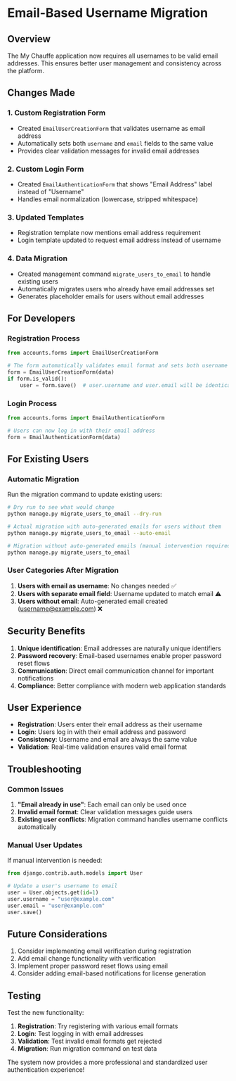 # Email-Based Username Migration

## Overview

The My Chauffe application now requires all usernames to be valid email addresses. This ensures better user management and consistency across the platform.

## Changes Made

### 1. Custom Registration Form
- Created `EmailUserCreationForm` that validates username as email address
- Automatically sets both `username` and `email` fields to the same value
- Provides clear validation messages for invalid email addresses

### 2. Custom Login Form  
- Created `EmailAuthenticationForm` that shows "Email Address" label instead of "Username"
- Handles email normalization (lowercase, stripped whitespace)

### 3. Updated Templates
- Registration template now mentions email address requirement
- Login template updated to request email address instead of username

### 4. Data Migration
- Created management command `migrate_users_to_email` to handle existing users
- Automatically migrates users who already have email addresses set
- Generates placeholder emails for users without email addresses

## For Developers

### Registration Process
```python
from accounts.forms import EmailUserCreationForm

# The form automatically validates email format and sets both username and email
form = EmailUserCreationForm(data)
if form.is_valid():
    user = form.save()  # user.username and user.email will be identical
```

### Login Process  
```python
from accounts.forms import EmailAuthenticationForm

# Users can now log in with their email address
form = EmailAuthenticationForm(data)
```

## For Existing Users

### Automatic Migration
Run the migration command to update existing users:

```bash
# Dry run to see what would change
python manage.py migrate_users_to_email --dry-run

# Actual migration with auto-generated emails for users without them
python manage.py migrate_users_to_email --auto-email

# Migration without auto-generated emails (manual intervention required)
python manage.py migrate_users_to_email
```

### User Categories After Migration
1. **Users with email as username**: No changes needed ✅
2. **Users with separate email field**: Username updated to match email ⚠️ 
3. **Users without email**: Auto-generated email created (username@example.com) ❌

## Security Benefits

1. **Unique identification**: Email addresses are naturally unique identifiers
2. **Password recovery**: Email-based usernames enable proper password reset flows
3. **Communication**: Direct email communication channel for important notifications
4. **Compliance**: Better compliance with modern web application standards

## User Experience

- **Registration**: Users enter their email address as their username
- **Login**: Users log in with their email address and password
- **Consistency**: Username and email are always the same value
- **Validation**: Real-time validation ensures valid email format

## Troubleshooting

### Common Issues

1. **"Email already in use"**: Each email can only be used once
2. **Invalid email format**: Clear validation messages guide users
3. **Existing user conflicts**: Migration command handles username conflicts automatically

### Manual User Updates
If manual intervention is needed:

```python
from django.contrib.auth.models import User

# Update a user's username to email
user = User.objects.get(id=1)
user.username = "user@example.com"
user.email = "user@example.com"
user.save()
```

## Future Considerations

1. Consider implementing email verification during registration
2. Add email change functionality with verification
3. Implement proper password reset flows using email
4. Consider adding email-based notifications for license generation

## Testing

Test the new functionality:

1. **Registration**: Try registering with various email formats
2. **Login**: Test logging in with email addresses  
3. **Validation**: Test invalid email formats get rejected
4. **Migration**: Run migration command on test data

The system now provides a more professional and standardized user authentication experience!